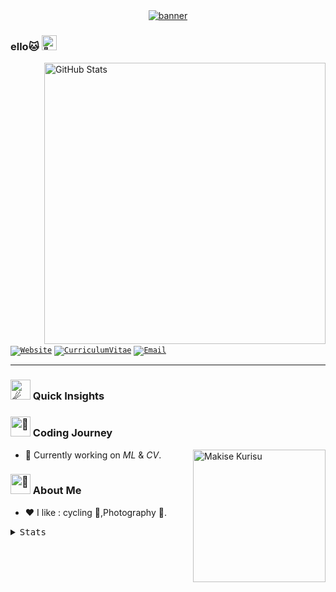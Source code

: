 <div id="banner" align="center">
    <a href="https://github.com/FLemonT" target="_blank">
        <img src="https://capsule-render.vercel.app/api?type=Waving&color=gradient&animation=fadeIn&text=airwish&desc=Coding%20with%20love%20and%20magic~&fontColor=0B1013&fontSize=60&fontAlignY=30&descSize=14&descAlign=64&descAlignY=52&height=136" alt="banner" />
    </a>
</div>

### ello🐱 <img src="https://fonts.gstatic.com/s/e/notoemoji/latest/1f973/512.webp" alt="🥳" width="24" height="24">

<a href="https://github.com/ittuann?tab=repositories&q=&sort=stargazers" target="_blank">
  <img src="https://github-readme-stats-ittuanns-projects.vercel.app/api?username=ittuann&count_private=true&show=prs_merged&show_icons=true&bg_color=caefd7,f5bfd7,abc9e9&title_color=8d192b&text_color=862931&icon_color=b71f36&border_color=&e9d8d4&border_radius=20&rank_icon=github" alt="GitHub Stats" align="right" width="450" />
</a>

<code>[![Website](https://img.shields.io/badge/-Blog-ff8000?style=for-the-badge&logo=blogger&logoColor=white&link=https://ittuann.github.io)](https://ittuann.github.io)</code>
<code>[![CurriculumVitae](https://img.shields.io/badge/-Résumé-informational?style=for-the-badge&logo=BookStack&logoColor=white&link=https://baiqilu.netlify.app)](https://baiqilu.netlify.app)</code>
<code>[![Email](https://img.shields.io/badge/-ittuann@outlook.com-c5221f?style=for-the-badge&logo=Gmail&logoColor=white&link=mailto:ittuann@outlook.com)](mailto:ittuann@outlook.com)</code>

---

### <img src="https://fonts.gstatic.com/s/e/notoemoji/latest/2604_fe0f/512.webp" alt="☄" width="32" height="32"> Quick Insights

### <img src="https://fonts.gstatic.com/s/e/notoemoji/latest/1f388/512.webp" alt="🎈" width="32" height="32"> Coding Journey

<a href="https://en.wikipedia.org/wiki/Steins;Gate" target="_blank">
    <img src="https://anime-random-peek-image-api.vercel.app?img=Kurisu%20Makise.png" alt="Makise Kurisu" align="right" height="212" />
</a>

- 🔭 Currently working on *ML* & *CV*.

### <img src="https://fonts.gstatic.com/s/e/notoemoji/latest/1f308/512.webp" alt="🌈" width="32" height="32"> About Me

- ❤️ I like : cycling 🚵,Photography 📸.

<details>
  <summary><kbd>Stats</kbd></summary>

  ```plaintext
  GPG key ID: A882 0959 29EB E14C (ittuann@outlook.com, Exp: 2026-07-01)
  ```

  <a href="https://github.com/ittuann?tab=repositories" target="_blank">
    <img src="https://github-profile-summary-cards.vercel.app/api/cards/productive-time?username=ittuann&utcOffset=8&theme=nord_bright" alt="Commits Time Stats">
  </a>

</details>